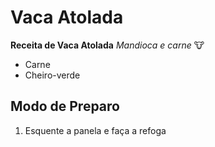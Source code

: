 # Vaca Atolada
**Receita de Vaca Atolada**
_Mandioca e carne_ :cow:

- Carne
- Cheiro-verde

## Modo de Preparo

1. Esquente a panela e faça a refoga